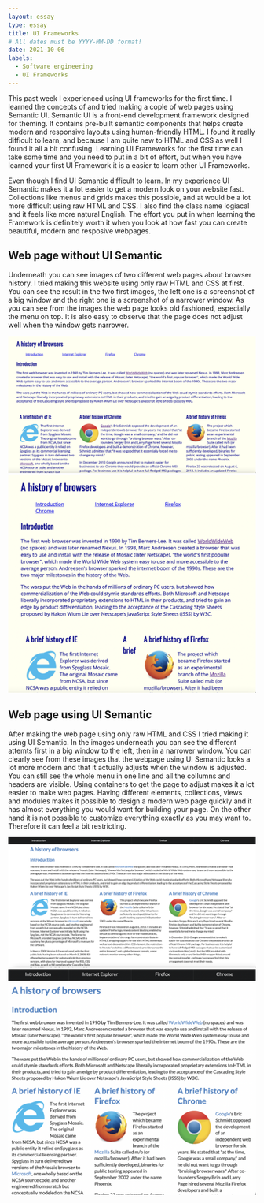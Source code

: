 ```yaml
---
layout: essay
type: essay
title: UI Frameworks  
# All dates must be YYYY-MM-DD format!
date: 2021-10-06
labels:
  - Software engineering 
  - UI Frameworks
---
```



This past week I experienced using UI frameworks for the first time. I learned the concepts of and tried making a cople of web pages using Semantic UI. Semantic UI 
is a front-end development framework designed for theming. It contains pre-built semantic components that helps create modern and responsive layouts using human-friendly HTML. I found it really difficult to learn, and because I am quite new to HTML and CSS as well I found it all a bit confusing. Learning UI Frameworks for the first time can take some time and you need to put in a bit of effort, but when you have learned your first UI Framework it is a easier to learn other UI Frameworks.

Even though I find UI Semantic difficult to learn. In my experience UI Semantic makes it a lot easier to get a modern look on your website fast. Collections like menus and grids makes this possible, and at would be a lot more difficult using raw HTML and CSS. I also find the class name logiacal and it feels like more natural English. The effort you put in when learning the Framework is definitely worth it when you look at how fast you can create beautiful, modern and resposive webpages.

## Web page without UI Semantic

Underneath you can see images of two different web pages about browser history. I tried making this website using only raw HTML and CSS at first. You can see the result in the two first images, the left one is a screenshot of a big window and the right one is a screenshot of a narrower window. As you can see from the images the web page looks old fashioned, especially the menu on top. It is also easy to observe that the page does not adjust well when the window gets narrower. 

<div class="ui two column grid">
    <div class="column">
    <img class="ui image" src="../images/browser_big.png">
      </div>
    <div class="column">
    <img class="ui image" src="../images/browser_small.png">
      </div>
  </div>
  
## Web page using UI Semantic
 
After making the web page using only raw HTML and CSS I tried making it using UI Semantic. In the images underneath you can see the different attemts first in a big window to the left, then in a narrower window. You can clearly see from these images that the webpage using UI Semantic looks a lot more modern and that it actually adjusts when the window is adjusted. You can still see the whole menu in one line and all the collumns and headers are visible. Using containers to get the page to adjust makes it a lot easier to make web pages. Having different elements, collections, views and modules makes it possible to design a modern web page quickly and it has almost everything you would want for building your page. On the other hand it is not possible to customize everything exactly as you may want to. Therefore it can feel a bit restricting.

  <div class="ui two column grid">
  <div class="column">
    <img class="ui big image" src="../images/ui_browser_big.png">
    </div>
  <div class="column">
    <img class="ui big image" src="../images/ui_browser_small.png">
    </div>
  </div>


